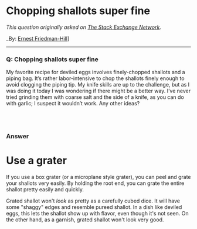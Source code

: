 ﻿# Chopping shallots super fine

_This question originally asked on [The Stack Exchange Network](https://cooking.stackexchange.com/q/121110)._

_By: [Ernest Friedman-Hill](https://cooking.stackexchange.com/u/10037)]
<br><hr>
### Q: Chopping shallots super fine
<p>My favorite recipe for deviled eggs involves finely-chopped shallots and a piping bag. It’s rather labor-intensive to chop the shallots finely enough to avoid clogging the piping tip. My knife skills are up to the challenge, but as I was doing it today I was wondering if there might be a better way. I’ve never tried grinding them with coarse salt and the side of a knife, as you can do with garlic; I suspect it wouldn’t work. Any other ideas?</p>

<br><br>
### Answer 
<h1>Use a grater</h1>
<p>If you use a box grater (or a microplane style grater), you can peel and grate your shallots very easily. By holding the root end, you can grate the entire shallot pretty easily and quickly.</p>
<p>Grated shallot won't <em>look</em> as pretty as a carefully cubed dice. It will have some &quot;shaggy&quot; edges and resemble pureed shallot. In a dish like deviled eggs, this lets the shallot show up with flavor, even though it's not seen. On the other hand, as a garnish, grated shallot won't look very good.</p>


